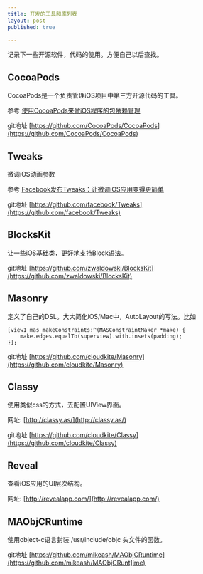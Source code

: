 ```yaml
---
title: 开发的工具和库列表
layout: post
published: true

---
```


记录下一些开源软件，代码的使用。方便自己以后查找。

CocoaPods
--------
CocoaPods是一个负责管理iOS项目中第三方开源代码的工具。

参考 [使用CocoaPods来做iOS程序的包依赖管理](http://blog.devtang.com/blog/2012/12/02/use-cocoapod-to-manage-ios-lib-dependency/)

git地址 [https://github.com/CocoaPods/CocoaPods](https://github.com/CocoaPods/CocoaPods)


Tweaks
---------
微调iOS动画参数

参考 [Facebook发布Tweaks：让微调iOS应用变得更简单](http://techcrunch.cn/2014/03/26/facebooks-new-tweaks-library-lets-developers-fine-tune-their-ios-apps-on-the-fly/)

git地址 [https://github.com/facebook/Tweaks](https://github.com/facebook/Tweaks)


BlocksKit
---------
让一些iOS基础类，更好地支持Block语法。

git地址 [https://github.com/zwaldowski/BlocksKit](https://github.com/zwaldowski/BlocksKit)


Masonry
---------
定义了自己的DSL。大大简化iOS/Mac中，AutoLayout的写法。比如

	[view1 mas_makeConstraints:^(MASConstraintMaker *make) {
	    make.edges.equalTo(superview).with.insets(padding);
	}];
	
git地址 [https://github.com/cloudkite/Masonry](https://github.com/cloudkite/Masonry)


Classy
--------
使用类似css的方式，去配置UIView界面。

网址: [http://classy.as/](http://classy.as/)

git地址 [https://github.com/cloudkite/Classy](https://github.com/cloudkite/Classy)


Reveal
-----------
查看iOS应用的UI层次结构。

网址: [http://revealapp.com/](http://revealapp.com/)


MAObjCRuntime
--------
使用object-c语言封装 /usr/include/objc 头文件的函数。

git地址 [https://github.com/mikeash/MAObjCRuntime](https://github.com/mikeash/MAObjCRunt]ime)



